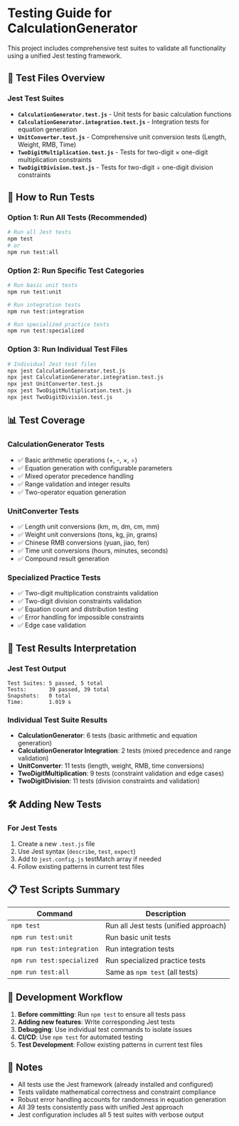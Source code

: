 # Testing Guide for CalculationGenerator

This project includes comprehensive test suites to validate all functionality using a unified Jest testing framework.

## 🧪 Test Files Overview

### **Jest Test Suites**
- **`CalculationGenerator.test.js`** - Unit tests for basic calculation functions
- **`CalculationGenerator.integration.test.js`** - Integration tests for equation generation
- **`UnitConverter.test.js`** - Comprehensive unit conversion tests (Length, Weight, RMB, Time)
- **`TwoDigitMultiplication.test.js`** - Tests for two-digit × one-digit multiplication constraints
- **`TwoDigitDivision.test.js`** - Tests for two-digit ÷ one-digit division constraints

## 🚀 How to Run Tests

### **Option 1: Run All Tests (Recommended)**
```bash
# Run all Jest tests
npm test
# or
npm run test:all
```

### **Option 2: Run Specific Test Categories**
```bash
# Run basic unit tests
npm run test:unit

# Run integration tests
npm run test:integration

# Run specialized practice tests
npm run test:specialized
```

### **Option 3: Run Individual Test Files**
```bash
# Individual Jest test files
npx jest CalculationGenerator.test.js
npx jest CalculationGenerator.integration.test.js
npx jest UnitConverter.test.js
npx jest TwoDigitMultiplication.test.js
npx jest TwoDigitDivision.test.js
```

## 📊 Test Coverage

### **CalculationGenerator Tests**
- ✅ Basic arithmetic operations (+, -, ×, ÷)
- ✅ Equation generation with configurable parameters
- ✅ Mixed operator precedence handling
- ✅ Range validation and integer results
- ✅ Two-operator equation generation

### **UnitConverter Tests**
- ✅ Length unit conversions (km, m, dm, cm, mm)
- ✅ Weight unit conversions (tons, kg, jin, grams)
- ✅ Chinese RMB conversions (yuan, jiao, fen)
- ✅ Time unit conversions (hours, minutes, seconds)
- ✅ Compound result generation

### **Specialized Practice Tests**
- ✅ Two-digit multiplication constraints validation
- ✅ Two-digit division constraints validation
- ✅ Equation count and distribution testing
- ✅ Error handling for impossible constraints
- ✅ Edge case validation

## 🎯 Test Results Interpretation

### **Jest Test Output**
```
Test Suites: 5 passed, 5 total
Tests:       39 passed, 39 total
Snapshots:   0 total
Time:        1.019 s
```

### **Individual Test Suite Results**
- **CalculationGenerator**: 6 tests (basic arithmetic and equation generation)
- **CalculationGenerator Integration**: 2 tests (mixed precedence and range validation)
- **UnitConverter**: 11 tests (length, weight, RMB, time conversions)
- **TwoDigitMultiplication**: 9 tests (constraint validation and edge cases)
- **TwoDigitDivision**: 11 tests (division constraints and validation)

## 🛠️ Adding New Tests

### **For Jest Tests**
1. Create a new `.test.js` file
2. Use Jest syntax (`describe`, `test`, `expect`)
3. Add to `jest.config.js` testMatch array if needed
4. Follow existing patterns in current test files

## 📋 Test Scripts Summary

| Command | Description |
|---------|-------------|
| `npm test` | Run all Jest tests (unified approach) |
| `npm run test:unit` | Run basic unit tests |
| `npm run test:integration` | Run integration tests |
| `npm run test:specialized` | Run specialized practice tests |
| `npm run test:all` | Same as `npm test` (all tests) |

## 🔧 Development Workflow

1. **Before committing**: Run `npm test` to ensure all tests pass
2. **Adding new features**: Write corresponding Jest tests
3. **Debugging**: Use individual test commands to isolate issues
4. **CI/CD**: Use `npm test` for automated testing
5. **Test Development**: Follow existing patterns in current test files

## 📝 Notes

- All tests use the Jest framework (already installed and configured)
- Tests validate mathematical correctness and constraint compliance
- Robust error handling accounts for randomness in equation generation
- All 39 tests consistently pass with unified Jest approach
- Jest configuration includes all 5 test suites with verbose output
